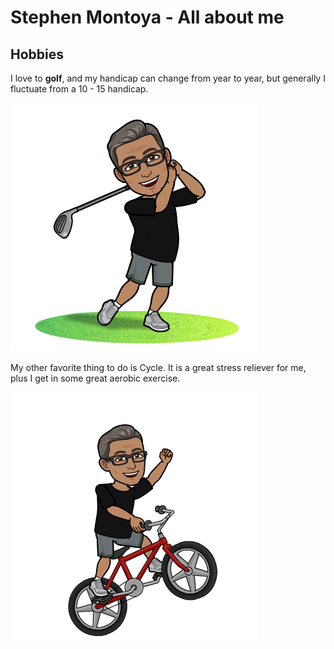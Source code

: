 # Stephen Montoya - All about me

## Hobbies

I love to **golf**, and my handicap can change from year to year, but generally I 
fluctuate from a 10 - 15 handicap.

![Stephen Golf](images/IMG_1727.PNG)

My other favorite thing to do is Cycle. It is a great stress reliever for me, 
plus I get in some great aerobic exercise.

![Stephen Cycle](images/IMG_1729.PNG)

